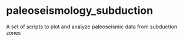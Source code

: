 # paleoseismology_subduction
A set of scripts to plot and analyze paleoseismic data from subduction zones
